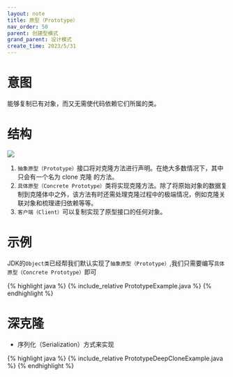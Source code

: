 ```yaml
---
layout: note
title: 原型（Prototype）
nav_order: 50
parent: 创建型模式
grand_parent: 设计模式
create_time: 2023/5/31
---
```


# 意图

能够复制已有对象，而又无需使代码依赖它们所属的类。

# 结构

![](https://cdn.jsdelivr.net/gh/luguosong/images@master/blog-img/20230531184852.png)

1. `抽象原型（Prototype）`接口将对克隆方法进行声明。在绝大多数情况下，其中只会有一个名为 clone 克隆 的方法。
2. `具体原型（Concrete Prototype）`类将实现克隆方法。除了将原始对象的数据复制到克隆体中之外，该方法有时还需处理克隆过程中的极端情况，例如克隆关联对象和梳理递归依赖等等。
3. `客户端（Client）`可以复制实现了原型接口的任何对象。

# 示例

JDK的`Object类`已经帮我们默认实现了`抽象原型（Prototype）`,我们只需要编写`具体原型（Concrete Prototype）`即可

{% highlight java %}
{% include_relative PrototypeExample.java %}
{% endhighlight %}

# 深克隆

- 序列化（Serialization）方式来实现

{% highlight java %}
{% include_relative PrototypeDeepCloneExample.java %}
{% endhighlight %}

